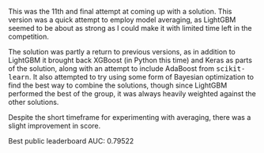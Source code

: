 This was the 11th and final attempt at coming up with a solution.  This version was a quick attempt to employ model averaging, as LightGBM seemed to be about as strong as I could make it with limited time left in the competition.

The solution was partly a return to previous versions, as in addition to LightGBM it brought back XGBoost (in Python this time) and Keras as parts of the solution, along with an attempt to include AdaBoost from <tt>scikit-learn</tt>.  It also attempted to try using some form of Bayesian optimization to find the best way to combine the solutions, though since LightGBM performed the best of the group, it was always heavily weighted against the other solutions.

Despite the short timeframe for experimenting with averaging, there was a slight improvement in score.

Best public leaderboard AUC: 0.79522

